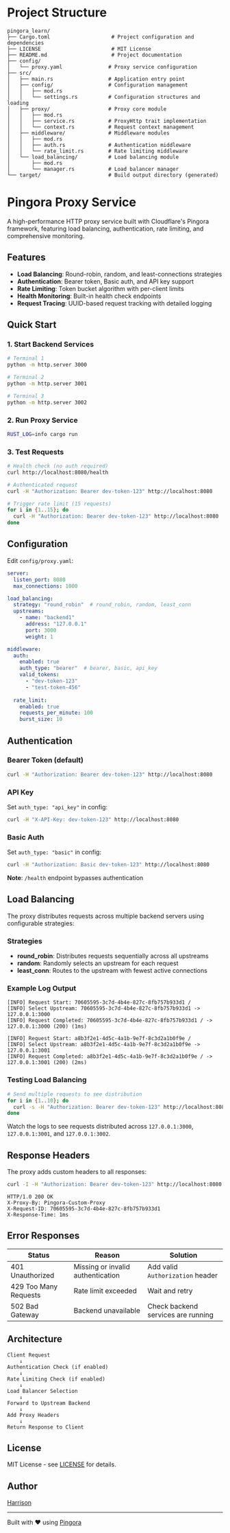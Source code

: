 # Project Structure

```
pingora_learn/
├── Cargo.toml                    # Project configuration and dependencies
├── LICENSE                       # MIT License
├── README.md                     # Project documentation
├── config/
│   └── proxy.yaml               # Proxy service configuration
├── src/
│   ├── main.rs                  # Application entry point
│   ├── config/                  # Configuration management
│   │   ├── mod.rs
│   │   └── settings.rs          # Configuration structures and loading
│   ├── proxy/                   # Proxy core module
│   │   ├── mod.rs
│   │   ├── service.rs           # ProxyHttp trait implementation
│   │   └── context.rs           # Request context management
│   ├── middleware/              # Middleware modules
│   │   ├── mod.rs
│   │   ├── auth.rs              # Authentication middleware
│   │   └── rate_limit.rs        # Rate limiting middleware
│   └── load_balancing/          # Load balancing module
│       ├── mod.rs
│       └── manager.rs           # Load balancer manager
└── target/                      # Build output directory (generated)
```

# Pingora Proxy Service

A high-performance HTTP proxy service built with Cloudflare's Pingora framework, featuring load balancing, authentication, rate limiting, and comprehensive monitoring.

## Features

- **Load Balancing**: Round-robin, random, and least-connections strategies
- **Authentication**: Bearer token, Basic auth, and API key support
- **Rate Limiting**: Token bucket algorithm with per-client limits
- **Health Monitoring**: Built-in health check endpoints
- **Request Tracing**: UUID-based request tracking with detailed logging

## Quick Start

### 1. Start Backend Services

```bash
# Terminal 1
python -m http.server 3000

# Terminal 2
python -m http.server 3001

# Terminal 3
python -m http.server 3002
```

### 2. Run Proxy Service

```bash
RUST_LOG=info cargo run
```

### 3. Test Requests

```bash
# Health check (no auth required)
curl http://localhost:8080/health

# Authenticated request
curl -H "Authorization: Bearer dev-token-123" http://localhost:8080

# Trigger rate limit (15 requests)
for i in {1..15}; do 
  curl -H "Authorization: Bearer dev-token-123" http://localhost:8080
done
```

## Configuration

Edit `config/proxy.yaml`:

```yaml
server:
  listen_port: 8080
  max_connections: 1000

load_balancing:
  strategy: "round_robin"  # round_robin, random, least_conn
  upstreams:
    - name: "backend1"
      address: "127.0.0.1"
      port: 3000
      weight: 1

middleware:
  auth:
    enabled: true
    auth_type: "bearer"  # bearer, basic, api_key
    valid_tokens:
      - "dev-token-123"
      - "test-token-456"
  
  rate_limit:
    enabled: true
    requests_per_minute: 100
    burst_size: 10
```

## Authentication

### Bearer Token (default)
```bash
curl -H "Authorization: Bearer dev-token-123" http://localhost:8080
```

### API Key
Set `auth_type: "api_key"` in config:
```bash
curl -H "X-API-Key: dev-token-123" http://localhost:8080
```

### Basic Auth
Set `auth_type: "basic"` in config:
```bash
curl -H "Authorization: Basic dev-token-123" http://localhost:8080
```

**Note**: `/health` endpoint bypasses authentication

## Load Balancing

The proxy distributes requests across multiple backend servers using configurable strategies:

### Strategies

- **round_robin**: Distributes requests sequentially across all upstreams
- **random**: Randomly selects an upstream for each request
- **least_conn**: Routes to the upstream with fewest active connections

### Example Log Output

```
[INFO] Request Start: 70605595-3c7d-4b4e-827c-8fb757b933d1 /
[INFO] Select Upstream: 70605595-3c7d-4b4e-827c-8fb757b933d1 -> 127.0.0.1:3000
[INFO] Request Completed: 70605595-3c7d-4b4e-827c-8fb757b933d1 / -> 127.0.0.1:3000 (200) (1ms)

[INFO] Request Start: a8b3f2e1-4d5c-4a1b-9e7f-8c3d2a1b0f9e /
[INFO] Select Upstream: a8b3f2e1-4d5c-4a1b-9e7f-8c3d2a1b0f9e -> 127.0.0.1:3001
[INFO] Request Completed: a8b3f2e1-4d5c-4a1b-9e7f-8c3d2a1b0f9e / -> 127.0.0.1:3001 (200) (2ms)
```

### Testing Load Balancing

```bash
# Send multiple requests to see distribution
for i in {1..10}; do
  curl -s -H "Authorization: Bearer dev-token-123" http://localhost:8080 | head -1
done
```

Watch the logs to see requests distributed across `127.0.0.1:3000`, `127.0.0.1:3001`, and `127.0.0.1:3002`.

## Response Headers

The proxy adds custom headers to all responses:

```bash
curl -I -H "Authorization: Bearer dev-token-123" http://localhost:8080
```

```
HTTP/1.0 200 OK
X-Proxy-By: Pingora-Custom-Proxy
X-Request-ID: 70605595-3c7d-4b4e-827c-8fb757b933d1
X-Response-Time: 1ms
```

## Error Responses

| Status | Reason | Solution |
|--------|--------|----------|
| 401 Unauthorized | Missing or invalid authentication | Add valid `Authorization` header |
| 429 Too Many Requests | Rate limit exceeded | Wait and retry |
| 502 Bad Gateway | Backend unavailable | Check backend services are running |

## Architecture

```
Client Request
    ↓
Authentication Check (if enabled)
    ↓
Rate Limiting Check (if enabled)
    ↓
Load Balancer Selection
    ↓
Forward to Upstream Backend
    ↓
Add Proxy Headers
    ↓
Return Response to Client
```

## License

MIT License - see [LICENSE](LICENSE) for details.

## Author

[Harrison](https://github.com/Erio-Harrison)

---

Built with ❤️ using [Pingora](https://github.com/cloudflare/pingora)